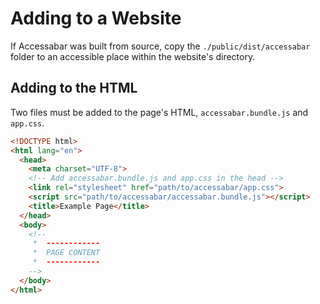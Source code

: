 # Adding to a Website
If Accessabar was built from source, copy the `./public/dist/accessabar` folder to an accessible place within the website's directory.

## Adding to the HTML
Two files must be added to the page's HTML, `accessabar.bundle.js` and `app.css`.

```html
<!DOCTYPE html>
<html lang="en">
  <head>
  	<meta charset="UTF-8">
  	<!-- Add accessabar.bundle.js and app.css in the head -->
  	<link rel="stylesheet" href="path/to/accessabar/app.css">
  	<script src="path/to/accessabar/accessabar.bundle.js"></script>
  	<title>Example Page</title>
  </head>
  <body>
  	<!--
  	 *  ------------
  	 *  PAGE CONTENT
  	 *  ------------
  	-->
  </body>
</html>
```

